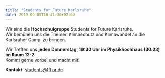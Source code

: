 ```yaml
---
title: "Students for Future Karlsruhe"
date: 2019-09-05T10:41:36+02:00
---
```

Wir sind die **Hochschulgruppe** Students for Future Karlsruhe.  
Wir bemühen uns die Themen Klimaschutz und Klimawandel an die Karlsruher Campi zu bringen.

Wir Treffen uns **jeden Donnerstag, 19:30 Uhr im Physikhochhaus (30.23) im Raum 13-2**  
Kommt gerne vorbei und macht mit!

**Kontakt:** [students@fffka.de](mailto:students@fffka.de)